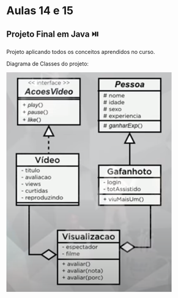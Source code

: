# Aulas 14 e 15

## Projeto Final em Java :play_or_pause_button:

Projeto aplicando todos os conceitos aprendidos no curso.

Diagrama de Classes do projeto:



![Diagrama-de-Classes-Projeto-Final](.\DiagramaPrjFinal.PNG)



